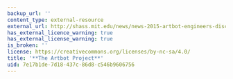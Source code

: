 ```yaml
---
backup_url: ''
content_type: external-resource
external_url: http://shass.mit.edu/news/news-2015-artbot-engineers-discovery-art
has_external_licence_warning: true
has_external_license_warning: true
is_broken: ''
license: https://creativecommons.org/licenses/by-nc-sa/4.0/
title: '**The Artbot Project**'
uid: 7e17b1de-7d18-437c-86d8-c546b9606756
---
```

